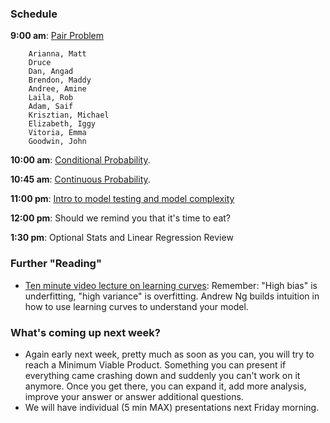 ### Schedule

**9:00 am**: [Pair Problem](pair_swap_dollar.md)

		Arianna, Matt
		Druce
		Dan, Angad
		Brendon, Maddy
		Andree, Amine
		Laila, Rob
		Adam, Saif
		Krisztian, Michael
		Elizabeth, Iggy
		Vitoria, Emma
		Goodwin, John

**10:00 am**: [Conditional Probability](conditional_probability.ipynb).

**10:45 am**: [Continuous Probability](continuous_probability.ipynb).

**11:00 pm**: [Intro to model testing and model complexity](train_and_test.pdf)

**12:00 pm**: Should we remind you that it's time to eat?

**1:30 pm**: Optional Stats and Linear Regression Review


### Further "Reading"

 * [Ten minute video lecture on learning curves](https://www.youtube.com/watch?v=g4XluwGYPaA): Remember: "High bias" is underfitting, "high variance" is overfitting. Andrew Ng builds intuition in how to use learning curves to understand your model.
 
### What's coming up next week?

 * Again early next week, pretty much as soon as you can, you will try
   to reach a Minimum Viable Product. Something you can present if
   everything came crashing down and suddenly you can't work on it
   anymore. Once you get there, you can expand it, add more analysis,
   improve your answer or answer additional questions.
 * We will have individual (5 min MAX) presentations next Friday morning.

